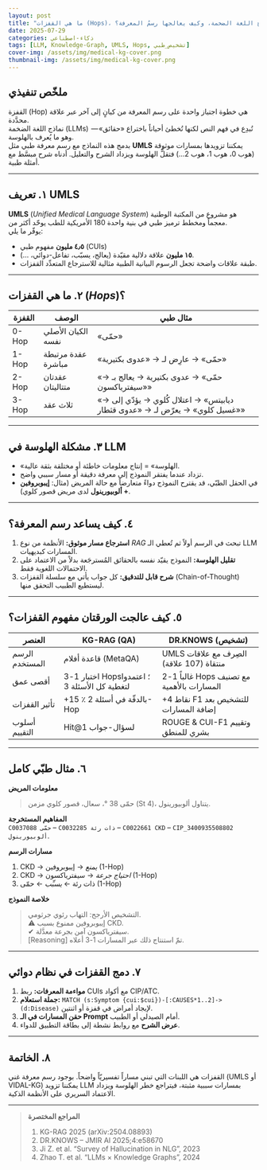 ```yaml
---
layout: post
title: "ما هي القفزات (Hops)، لماذا «تَهْلُس» نماذج اللغة الضخمة، وكيف يعالجها رسمُ المعرفة؟"
date: 2025-07-29
categories: ذكاء-اصطناعي
tags: [LLM, Knowledge-Graph, UMLS, Hops, تشخيص_طبي]
cover-img: /assets/img/medical-kg-cover.png
thumbnail-img: /assets/img/medical-kg-cover.png
---
```


## ملخّص تنفيذي
القفزة (Hop) هي خطوة اجتياز واحدة على رسم المعرفة من كيانٍ إلى آخر عبر علاقة محدَّدة.  
نماذج اللغة الضخمة (LLMs) تُبدِع في فهم النص لكنها تُخطئ أحياناً باختراع «حقائق» — وهو ما يُعرف بالهلوسة.  
بدمج هذه النماذج مع رسم معرفة طبي مثل **UMLS** يمكننا تزويدها بمسارات موثوقة (هوب 0، هوب 1، هوب 2…) فتقلُّ الهلوسة ويزداد الشرح والتعليل. أدناه شرح مبسَّط مع أمثلة طبية.

---

## ١. تعريف UMLS
**UMLS** ‎(*Unified Medical Language System*) هو مشروع من المكتبة الوطنية الأمريكية للطب يوحّد أكثر من ‎180‎ معجماً ومخطط ترميز طبي في بنية واحدة.  
يوفّر ما يلي:

* **٤٫٥ مليون** مفهوم طبي (CUIs)  
* **١٥ مليون** علاقة دلالية مقيّدة (يعالج، يسبّب، تفاعل-دوائي، …).  
* طبقة علاقات واضحة تجعل الرسوم البيانية الطبية مثالية للاسترجاع المتعدِّد القفزات.

---

## ٢. ما هي القفزات (*Hops*)؟
| القفزة | الوصف | مثال طبي |
|--------|-------|----------|
| 0-Hop  | الكيان الأصلي نفسه | «حمّى» |
| 1-Hop  | عقدة مرتبطة مباشرة | «حمّى» → عارِض لـ → «عدوى بكتيرية» |
| 2-Hop  | عقدتان متتاليتان | «حمّى» → عدوى بكتيرية → يعالج بـ → «سيفترياكسون» |
| 3-Hop  | ثلاث عقد | «ديابيتس» → اعتلال كُلوي → يؤدّي إلى → «غسيل كلوي» → يعرّض لـ → «عدوى قثطار» |

---

## ٣. مشكلة الهلوسة في LLM
* «الهلوسة» = إنتاج معلومات خاطئة أو مختلقة بثقة عالية.  
* تزداد عندما يفتقر النموذج إلى معرفة دقيقة أو مسار سببي واضح.  
* في الحقل الطبّي، قد يقترح النموذج دواءً متعارضاً مع حالة المريض (مثال: **إيبوبروفين + ألوبيورينول** لدى مريض قصور كلوي).

---

## ٤. كيف يساعد رسم المعرفة؟
1. **استرجاع مسار موثوق:** الأنظمة من نوع *RAG* تبحث في الرسم أولاً ثم تُعطي الـ LLM المسارات كبديهيات.  
2. **تقليل الهلوسة:** النموذج يقيّد نفسه بالحقائق المُسترجَعة بدلاً من الاعتماد على الاحتمالات اللغوية فقط.  
3. **شرح قابل للتدقيق:** كل جواب يأتي مع سلسلة القفزات (Chain-of-Thought) ليستطيع الطبيب التحقق منها.

---

## ٥. كيف عالجت الورقتان مفهوم القفزات؟
| العنصر | **KG-RAG (QA)** | **DR.KNOWS (تشخيص)** |
|--------|-----------------|----------------------|
| الرسم المستخدم | قاعدة أفلام (MetaQA) | UMLS الصِرف مع علاقات منتقاة (107 علاقة) |
| أقصى عمق | اختبار 1-3 Hops؛ اعتمدوا ‎3‎ لتغطية كل الأسئلة | غالباً 1-2 Hops مع تصنيف المسارات بالأهمية |
| تأثير القفزات | +15 ٪ بالدقّة في أسئلة 2-Hop | +4 نقاط F1 للتشخيص بعد إضافة المسارات |
| أسلوب التقييم | Hit@1 لسؤال-جواب | ROUGE & CUI-F1 وتقييم بشري للمنطق |

---

## ٦. مثال طبّي كامل

**معلومات المريض**  
> حمّى 38 °، سعال، قصور كلوي مزمن (St 4)، يتناول ألوبيورينول.

**المفاهيم المستخرجة**  
`C0037088 حمّى` – `C0032285 ذات رئة` – `C0022661 CKD` – `CIP_3400935508802 ألوبيورينول`.

**مسارات الرسم**  
1. CKD → *يمنع* → إيبوبروفين (1-Hop)  
2. CKD → *احتياج جرعة* → سيفترياكسون (1-Hop)  
3. ذات رئة ← *يسبِّب* ← حمّى (1-Hop)  

**خلاصة النموذج**  
> التشخيص الأرجح: التهاب رئوي جرثومي.  
> ⚠︎ إيبوبروفين ممنوع بسبب CKD.  
> ✔ سيفترياكسون آمن بجرعة معدَّلة.  
> [Reasoning] تمّ استنتاج ذلك عبر المسارات 1-3 أعلاه.

---

## ٧. دمج القفزات في نظام دوائي 
1. **مواءمة المعرفات:** ربط CUIs مع أكواد CIP/ATC.  
2. **جملة استعلام:** `MATCH (s:Symptom {cui:$cui})-[:CAUSES*1..2]->(d:Disease)` لإيجاد أمراض في قفزة أو اثنتين.  
3. **حقن المسارات في الـ Prompt** أمام الصيدلي أو الطبيب.  
4. **عرض الشرح** مع روابط نشطة إلى بطاقة التطبيق للدواء.

---

## ٨. الخاتمة
القفزات هي اللبنات التي تبني مساراً تفسيريّاً واضحاً. بوجود رسم معرفة غني (UMLS أو VIDAL-KG) يمكننا تزويد LLM بمسارات سببية مثبتة، فيتراجع خطر الهلوسة ويزداد الاعتماد السريري على الأنظمة الذكية.

---

> **المراجع المختصرة**  
> 1. KG-RAG 2025 (arXiv:2504.08893)  
> 2. DR.KNOWS – JMIR AI 2025;4:e58670  
> 3. Ji Z. et al. “Survey of Hallucination in NLG”, 2023  
> 4. Zhao T. et al. “LLMs × Knowledge Graphs”, 2024  
